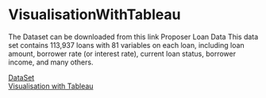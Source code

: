 # VisualisationWithTableau
The Dataset can be downloaded from this link Proposer Loan Data This data set contains 113,937 loans with 81 variables on each loan, including loan amount, borrower rate (or interest rate), current loan status, borrower income, and many others.

<a href="https://s3.amazonaws.com/udacity-hosted-downloads/ud651/prosperLoanData.csv" >DataSet</a><br/>
<a href="https://public.tableau.com/profile/wessam.alhallak#!/vizhome/Loan_15539772362130/LoanCount?publish=yes">Visualisation with Tableau </a>
